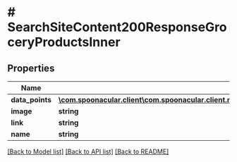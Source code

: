 # # SearchSiteContent200ResponseGroceryProductsInner

## Properties

Name | Type | Description | Notes
------------ | ------------- | ------------- | -------------
**data_points** | [**\com.spoonacular.client\com.spoonacular.client.model\SearchSiteContent200ResponseGroceryProductsInnerDataPointsInner[]**](SearchSiteContent200ResponseGroceryProductsInnerDataPointsInner.md) |  | [optional]
**image** | **string** |  |
**link** | **string** |  |
**name** | **string** |  |

[[Back to Model list]](../../README.md#models) [[Back to API list]](../../README.md#endpoints) [[Back to README]](../../README.md)
